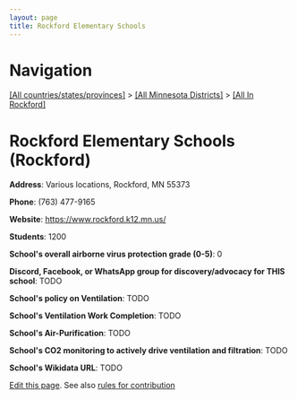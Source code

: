 ```yaml
---
layout: page
title: Rockford Elementary Schools
---
```

# Navigation

[[All countries/states/provinces]](../../..) > [[All Minnesota Districts]](../..) > [[All In Rockford]](..)

# Rockford Elementary Schools (Rockford)

**Address**: Various locations, Rockford, MN 55373

**Phone**: (763) 477-9165

**Website**: <https://www.rockford.k12.mn.us/>

**Students**: 1200

**School's overall airborne virus protection grade (0-5)**: 0

**Discord, Facebook, or WhatsApp group for discovery/advocacy for THIS school**: TODO

**School's policy on Ventilation**: TODO

**School's Ventilation Work Completion**: TODO

**School's Air-Purification**: TODO

**School's CO2 monitoring to actively drive ventilation and filtration**: TODO

**School's Wikidata URL**: TODO


[Edit this page](https://github.com/ventilate-schools/MN/edit/main/./Rockford/Rockford_Elementary_Schools.md). See also [rules for contribution](../../../contribution-rules/)